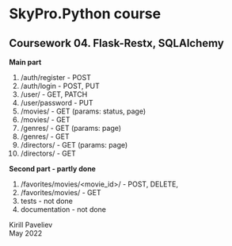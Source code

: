 # SkyPro.Python course
## Coursework 04. Flask-Restx, SQLAlchemy

**Main part**

1. /auth/register - POST
2. /auth/login - POST, PUT
3. /user/ - GET, PATCH
4. /user/password - PUT
5. /movies/ - GET (params: status, page)
6. /movies/<uid> - GET
7. /genres/ - GET (params: page)
8. /genres/<uid> - GET
9. /directors/ - GET (params: page)
10. /directors/<uid> - GET

**Second part - partly done**
1. /favorites/movies/<movie_id>/ - POST, DELETE, 
2. /favorites/movies/ - GET 
3. tests - not done
4. documentation - not done

Kirill Paveliev\
May 2022
